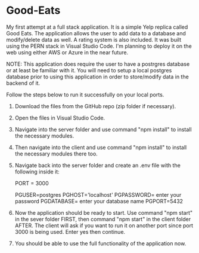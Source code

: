 # Good-Eats

My first attempt at a full stack application. It is a simple Yelp replica called Good Eats. The application allows the user to add data to a database and modify/delete data as well. A rating system is also included. It was built using the PERN stack in Visual Studio Code. I'm planning to deploy it on the web using either AWS or Azure in the near future. 

NOTE: This application does require the user to have a postrgres database or at least be familiar with it. You will need to setup a local postgres database prior to using this application in order to store/modify data in the backend of it.

Follow the steps below to run it successfully on your local ports.

1. Download the files from the GitHub repo (zip folder if necessary).
2. Open the files in Visual Studio Code.
3. Navigate into the server folder and use command "npm install" to install the necessary modules.
4. Then navigate into the client and use command "npm install" to install the necessary modules there too.
5. Navigate back into the server folder and create an .env file with the following inside it: 
     
    PORT = 3000

    PGUSER=postgres
    PGHOST='localhost' 
    PGPASSWORD= enter your password 
    PGDATABASE= enter your database name 
    PGPORT=5432
    
6. Now the application should be ready to start. Use command "npm start" in the sever folder FIRST, then command "npm start" in the client folder AFTER. The client will ask if you want to run it on another port since port 3000 is being used. Enter yes then continue.
7. You should be able to use the full functionality of the application now.
